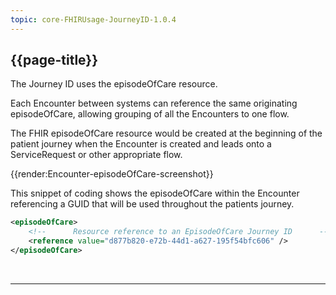 ```yaml
---
topic: core-FHIRUsage-JourneyID-1.0.4
---
```


## {{page-title}}

The Journey ID uses the episodeOfCare resource.

Each Encounter between systems can reference the same originating episodeOfCare, allowing grouping of all the Encounters to one flow.

The FHIR episodeOfCare resource would be created at the beginning of the patient journey when the Encounter is created and leads onto a ServiceRequest or other appropriate flow.

{{render:Encounter-episodeOfCare-screenshot}}

This snippet of coding shows the episodeOfCare within the Encounter referencing a GUID that will be used throughout the patients journey.

```xml 
<episodeOfCare>
    <!--      Resource reference to an EpisodeOfCare Journey ID      -->
    <reference value="d877b820-e72b-44d1-a627-195f54bfc606" />
</episodeOfCare>
```

<br>
<hr>